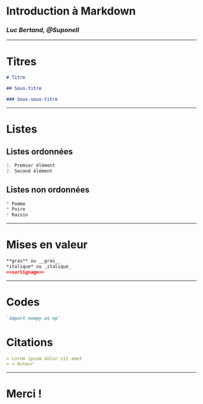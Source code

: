 # Introduction à Markdown

### *Luc Bertand, @Suponell*

---

# Titres

```markdown
# Titre

## Sous-titre

### Sous-sous-titre
```

---

# Listes

## Listes ordonnées

```markdown
1. Premier élément
2. Second élément
```

## Listes non ordonnées

```markdown
* Pomme
* Poire
* Raisin
```

---

# Mises en valeur

```markdown
**gras** ou __gras__
*italique* ou _italique_
==surlignage==
```

---

# Codes

```markdown
`import numpy as np`
```

# Citations

```markdown
> Lorem ipsum dolor sit amet
> > Auteur
```

---

# Merci !
